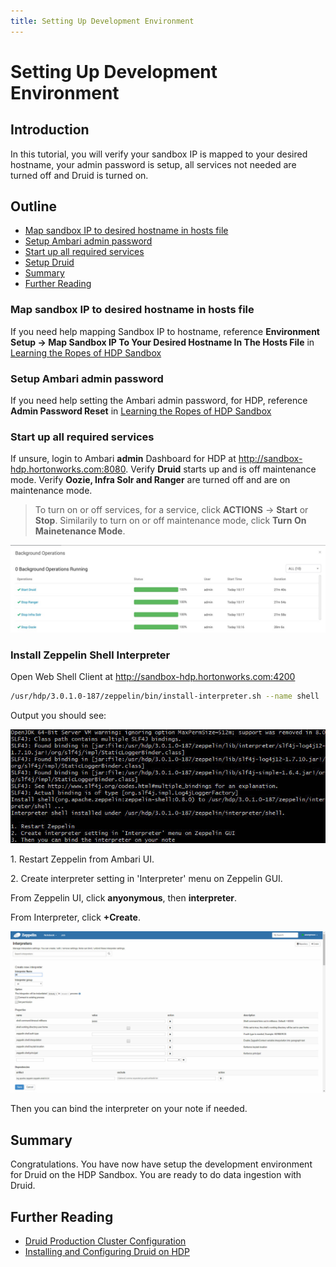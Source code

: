 ```yaml
---
title: Setting Up Development Environment
---
```


# Setting Up Development Environment

## Introduction

In this tutorial, you will verify your sandbox IP is mapped to your desired hostname, your admin password is setup, all services not needed are turned off and Druid is turned on.

## Outline

- [Map sandbox IP to desired hostname in hosts file](#map-sandbox-ip-to-desired-hostname-in-hosts-file)
- [Setup Ambari admin password](#setup-ambari-admin-password)
- [Start up all required services](#start-up-all-required-services)
- [Setup Druid](#setup-druid)
- [Summary](#summary)
- [Further Reading](#further-reading)

### Map sandbox IP to desired hostname in hosts file

If you need help mapping Sandbox IP to hostname, reference **Environment
Setup -> Map Sandbox IP To Your Desired Hostname In The Hosts File** in [Learning the Ropes of HDP Sandbox](https://hortonworks.com/tutorial/learning-the-ropes-of-the-hortonworks-sandbox/)

### Setup Ambari admin password

If you need help setting the Ambari admin password, for HDP, reference **Admin Password Reset** in [Learning the Ropes of HDP Sandbox](https://hortonworks.com/tutorial/learning-the-ropes-of-the-hortonworks-sandbox/)

### Start up all required services

If unsure, login to Ambari **admin** Dashboard for HDP at http://sandbox-hdp.hortonworks.com:8080. Verify **Druid** starts up and is off maintenance mode. Verify **Oozie, Infra Solr and Ranger** are turned off and are on maintenance mode.

> To turn on or off services, for a service, click **ACTIONS** -> **Start** or **Stop**. Similarily to turn on or off maintenance mode, click **Turn On Mainetenance Mode**.

![start-needed-services](assets/images/started-needed-services.jpg)

### Install Zeppelin Shell Interpreter

Open Web Shell Client at http://sandbox-hdp.hortonworks.com:4200

~~~bash
/usr/hdp/3.0.1.0-187/zeppelin/bin/install-interpreter.sh --name shell
~~~

Output you should see:

![install-interpreter-shell](assets/images/install-interpreter-shell.jpg)

1\. Restart Zeppelin from Ambari UI.

2\. Create interpreter setting in 'Interpreter' menu on Zeppelin GUI.

From Zeppelin UI, click **anyonymous**, then **interpreter**.

From Interpreter, click **+Create**.

![create-shell-interpreter-setting](assets/images/create-shell-interpreter-setting.jpg)

Then you can bind the interpreter on your note if needed.

## Summary

Congratulations. You have now have setup the development environment for Druid on the HDP Sandbox. You are ready to do data ingestion with Druid.

## Further Reading

- [Druid Production Cluster Configuration](http://druid.io/docs/latest/configuration/production-cluster.html)
- [Installing and Configuring Druid on HDP](https://docs.hortonworks.com/HDPDocuments/HDP2/HDP-2.6.4/bk_data-access/content/ch_using-druid.html)
